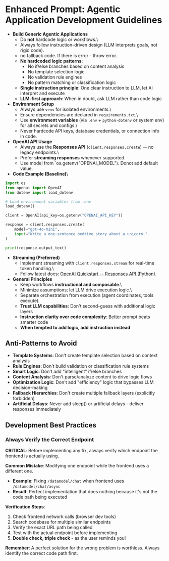 # Enhanced Prompt: Agentic Application Development Guidelines

-   **Build Generic Agentic Applications**
    -   Do **not** hardcode logic or workflows.\
    -   Always follow instruction-driven design (LLM interprets goals,
        not rigid code).
    - no fallback code. If there is error - throw error.
    - **No hardcoded logic patterns**:
        - No if/else branches based on content analysis
        - No template selection logic  
        - No validation rule engines
        - No pattern matching or classification logic
    - **Single instruction principle**: One clear instruction to LLM, let AI interpret and execute
    - **LLM-first approach**: When in doubt, ask LLM rather than code logic
-   **Environment Setup**
    -   Always use `venv` for isolated environments.\
    -   Ensure dependencies are declared in `requirements.txt`.\
    -   Use **environment variables** (via `.env` + `python-dotenv` or
        system env) for all secrets and configs.\
    -   Never hardcode API keys, database credentials, or connection
        info in code.
-   **OpenAI API Usage**
    -   Always use the **Responses API** (`client.responses.create`) --
        no legacy endpoints.\
    -   Prefer **streaming responses** whenever supported.
    -   Use model from `os.getenv("OPENAI_MODEL"). Donot add default value.
-   **Code Example (Baseline)**\

``` python
import os
from openai import OpenAI
from dotenv import load_dotenv

# Load environment variables from .env
load_dotenv()

client = OpenAI(api_key=os.getenv("OPENAI_API_KEY"))

response = client.responses.create(
    model="gpt-4o-mini",
    input="Write a one-sentence bedtime story about a unicorn."
)

print(response.output_text)
```

-   **Streaming (Preferred)**
    -   Implement streaming with `client.responses.stream` for real-time
        token handling.\
    -   Follow latest docs: [OpenAI Quickstart -- Responses API
        (Python)](https://platform.openai.com/docs/quickstart?api-mode=responses&lang=python&tool-type=remote-mcp).
-   **General Principles**
    -   Keep workflows **instructional and composable**.\
    -   Minimize assumptions; let LLM drive execution logic.\
    -   Separate orchestration from execution (agent coordinates, tools
        execute).
    -   **Trust LLM capabilities**: Don't second-guess with additional logic layers
    -   **Instruction clarity over code complexity**: Better prompt beats smarter code
    -   **When tempted to add logic, add instruction instead**

## Anti-Patterns to Avoid
-   **Template Systems**: Don't create template selection based on context analysis
-   **Rule Engines**: Don't build validation or classification rule systems  
-   **Smart Logic**: Don't add "intelligent" if/else branches
-   **Content Analysis**: Don't parse/analyze content to drive logic flows
-   **Optimization Logic**: Don't add "efficiency" logic that bypasses LLM decision-making
-   **Fallback Hierarchies**: Don't create multiple fallback layers (explicitly forbidden)
-   **Artificial Delays**: Never add sleep() or artificial delays - deliver responses immediately

## Development Best Practices

### **Always Verify the Correct Endpoint**
**CRITICAL**: Before implementing any fix, always verify which endpoint the frontend is actually using.

**Common Mistake**: Modifying one endpoint while the frontend uses a different one.
- **Example**: Fixing `/datamodel/chat` when frontend uses `/datamodel/chat/async`
- **Result**: Perfect implementation that does nothing because it's not the code path being executed

**Verification Steps**:
1. Check frontend network calls (browser dev tools)
2. Search codebase for multiple similar endpoints
3. Verify the exact URL path being called
4. Test with the actual endpoint before implementing
5. **Double check, triple check** - as the user reminds you!

**Remember**: A perfect solution for the wrong problem is worthless. Always identify the correct code path first.

